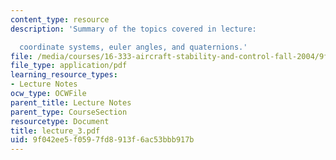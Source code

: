 ```yaml
---
content_type: resource
description: 'Summary of the topics covered in lecture:

  coordinate systems, euler angles, and quaternions.'
file: /media/courses/16-333-aircraft-stability-and-control-fall-2004/9f042ee5f0597fd8913f6ac53bbb917b_lecture_3.pdf
file_type: application/pdf
learning_resource_types:
- Lecture Notes
ocw_type: OCWFile
parent_title: Lecture Notes
parent_type: CourseSection
resourcetype: Document
title: lecture_3.pdf
uid: 9f042ee5-f059-7fd8-913f-6ac53bbb917b
---
```

